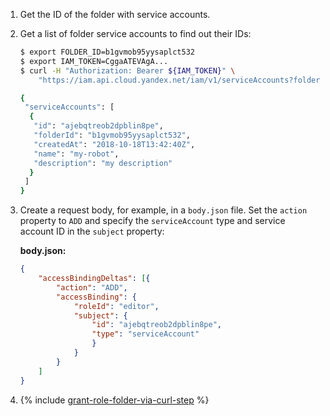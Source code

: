 1. Get the ID of the folder with service accounts.

1. Get a list of folder service accounts to find out their IDs:

    ```bash
    $ export FOLDER_ID=b1gvmob95yysaplct532
    $ export IAM_TOKEN=CggaATEVAgA...
    $ curl -H "Authorization: Bearer ${IAM_TOKEN}" \
        "https://iam.api.cloud.yandex.net/iam/v1/serviceAccounts?folderId=${FOLDER_ID}"
    
    {
     "serviceAccounts": [
      {
       "id": "ajebqtreob2dpblin8pe",
       "folderId": "b1gvmob95yysaplct532",
       "createdAt": "2018-10-18T13:42:40Z",
       "name": "my-robot",
       "description": "my description"
      }
     ]
    }
    ```

1. Create a request body, for example, in a `body.json` file. Set the `action` property to `ADD` and specify the `serviceAccount` type and service account ID in the `subject` property:

    **body.json:**

    ```json
    {
        "accessBindingDeltas": [{
            "action": "ADD",
            "accessBinding": {
                "roleId": "editor",
                "subject": {
                    "id": "ajebqtreob2dpblin8pe",
                    "type": "serviceAccount"
                    }
                }
            }
        ]
    }
    ```

1. {% include [grant-role-folder-via-curl-step](grant-role-folder-via-curl-step.md) %}

